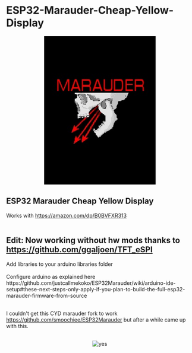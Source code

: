 # ESP32-Marauder-Cheap-Yellow-Display
<p align="center"><img alt="Marauder logo" src="https://github.com/justcallmekoko/ESP32Marauder/blob/master/pictures/marauder3L.jpg?raw=true" width="300"></p>

## ESP32 Marauder Cheap Yellow Display
Works with https://amazon.com/dp/B0BVFXR313<br><br>
## Edit: Now working without hw mods thanks to https://github.com/ggaljoen/TFT_eSPI
</p>
Add libraries to your arduino libraries folder<br><br>
Configure arduino as explained here<br> https://github.com/justcallmekoko/ESP32Marauder/wiki/arduino-ide-setup#these-next-steps-only-apply-if-you-plan-to-build-the-full-esp32-marauder-firmware-from-source<br><br>

I couldn't get this CYD marauder fork to work https://github.com/smoochiee/ESP32Marauder but after a while came up with this.<br><br>
<p align="center">
 <img src="https://github.com/Fr4nkFletcher/ESP32-Marauder-Cheap-Yellow-Display/blob/master/screenshots/1.gif" alt="yes">
</p>
